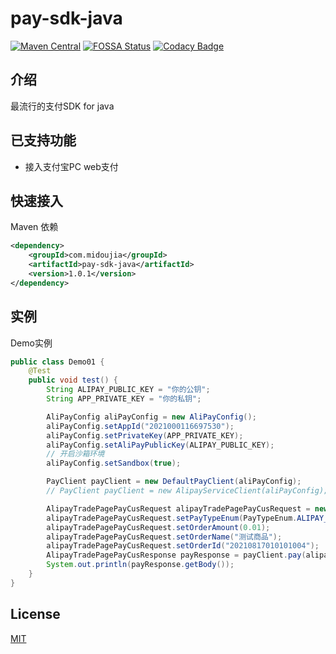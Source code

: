 pay-sdk-java
=
[![Maven Central](https://img.shields.io/badge/maven--central-v1.0.1-green)](https://mvnrepository.com/artifact/com.midoujia/pay-sdk-java)
[![FOSSA Status](https://app.fossa.com/api/projects/git%2Bgithub.com%2Fmidoujia%2Fpay-sdk-java.svg?type=shield)](https://app.fossa.com/projects/git%2Bgithub.com%2Fmidoujia%2Fpay-sdk-java?ref=badge_shield)
[![Codacy Badge](https://api.codacy.com/project/badge/Grade/17833dfd82d34624ab5623d736bc376d)](https://app.codacy.com/gh/midoujia/pay-sdk-java/dashboard)

## 介绍 

最流行的支付SDK for java

## 已支持功能

- 接入支付宝PC web支付

## 快速接入

Maven 依赖
```xml
<dependency>
    <groupId>com.midoujia</groupId>
    <artifactId>pay-sdk-java</artifactId>
    <version>1.0.1</version>
</dependency>
```

## 实例
Demo实例
```java
public class Demo01 {
    @Test
    public void test() {
        String ALIPAY_PUBLIC_KEY = "你的公钥";
        String APP_PRIVATE_KEY = "你的私钥";

        AliPayConfig aliPayConfig = new AliPayConfig();
        aliPayConfig.setAppId("2021000116697530");
        aliPayConfig.setPrivateKey(APP_PRIVATE_KEY);
        aliPayConfig.setAliPayPublicKey(ALIPAY_PUBLIC_KEY);
        // 开启沙箱环境
        aliPayConfig.setSandbox(true);

        PayClient payClient = new DefaultPayClient(aliPayConfig);
        // PayClient payClient = new AlipayServiceClient(aliPayConfig);

        AlipayTradePagePayCusRequest alipayTradePagePayCusRequest = new AlipayTradePagePayCusRequest();
        alipayTradePagePayCusRequest.setPayTypeEnum(PayTypeEnum.ALIPAY_PC);
        alipayTradePagePayCusRequest.setOrderAmount(0.01);
        alipayTradePagePayCusRequest.setOrderName("测试商品");
        alipayTradePagePayCusRequest.setOrderId("20210817010101004");
        AlipayTradePagePayCusResponse payResponse = payClient.pay(alipayTradePagePayCusRequest);
        System.out.println(payResponse.getBody());
    }
}
```

## License

[MIT](https://github.com/midoujia/pay-sdk-java/blob/main/LICENSE)